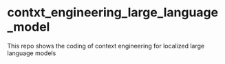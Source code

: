# contxt_engineering_large_language_model
This repo shows the coding of context engineering for localized large language models
